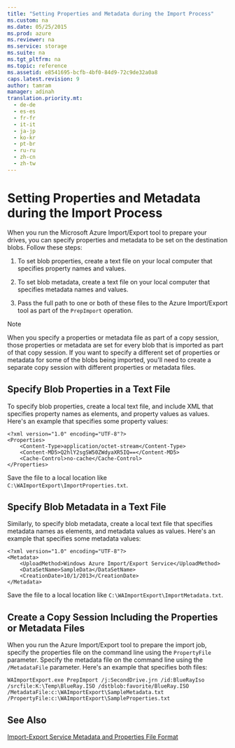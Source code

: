 ```yaml
---
title: "Setting Properties and Metadata during the Import Process"
ms.custom: na
ms.date: 05/25/2015
ms.prod: azure
ms.reviewer: na
ms.service: storage
ms.suite: na
ms.tgt_pltfrm: na
ms.topic: reference
ms.assetid: e8541695-bcfb-4bf0-84d9-72c9de32a0a8
caps.latest.revision: 9
author: tamram
manager: adinah
translation.priority.mt: 
  - de-de
  - es-es
  - fr-fr
  - it-it
  - ja-jp
  - ko-kr
  - pt-br
  - ru-ru
  - zh-cn
  - zh-tw
---
```

# Setting Properties and Metadata during the Import Process
When you run the Microsoft Azure Import/Export tool to prepare your drives, you can specify properties and metadata to be set on the destination blobs. Follow these steps:  
  
1.  To set blob properties, create a text file on your local computer that specifies property names and values.  
  
2.  To set blob metadata, create a text file on your local computer that specifies metadata names and values.  
  
3.  Pass the full path to one or both of these files to the Azure Import/Export tool as part of the `PrepImport` operation.  
  
> [!NOTE]
>  When you specify a properties or metadata file as part of a copy session, those properties or metadata are set for every blob that is imported as part of that copy session. If you want to specify a different set of properties or metadata for some of the blobs being imported, you'll need to create a separate copy session with different properties or metadata files.  
  
## Specify Blob Properties in a Text File  
 To specify blob properties, create a local text file, and include XML that specifies property names as elements, and property values as values. Here's an example that specifies some property values:  
  
```  
<?xml version="1.0" encoding="UTF-8"?>  
<Properties>  
    <Content-Type>application/octet-stream</Content-Type>  
    <Content-MD5>Q2hlY2sgSW50ZWdyaXR5IQ==</Content-MD5>  
    <Cache-Control>no-cache</Cache-Control>  
</Properties>  
```  
  
 Save the file to a local location like `C:\WAImportExport\ImportProperties.txt`.  
  
## Specify Blob Metadata in a Text File  
 Similarly, to specify blob metadata, create a local text file that specifies metadata names as elements, and metadata values as values. Here's an example that specifies some metadata values:  
  
```  
<?xml version="1.0" encoding="UTF-8"?>  
<Metadata>  
    <UploadMethod>Windows Azure Import/Export Service</UploadMethod>  
    <DataSetName>SampleData</DataSetName>  
    <CreationDate>10/1/2013</CreationDate>  
</Metadata>  
```  
  
 Save the file to a local location like `C:\WAImportExport\ImportMetadata.txt`.  
  
## Create a Copy Session Including the Properties or Metadata Files  
 When you run the Azure Import/Export tool to prepare the import job, specify the properties file on the command line using the `PropertyFile` parameter. Specify the metadata file on the command line using the `/MetadataFile` parameter. Here's an example that specifies both files:  
  
```  
WAImportExport.exe PrepImport /j:SecondDrive.jrn /id:BlueRayIso /srcfile:K:\Temp\BlueRay.ISO /dstblob:favorite/BlueRay.ISO /MetadataFile:c:\WAImportExport\SampleMetadata.txt /PropertyFile:c:\WAImportExport\SampleProperties.txt  
```  
  
## See Also  
 [Import-Export Service Metadata and Properties File Format](../StorageImportExportREST/Import-Export-Service-Metadata-and-Properties-File-Format.md)